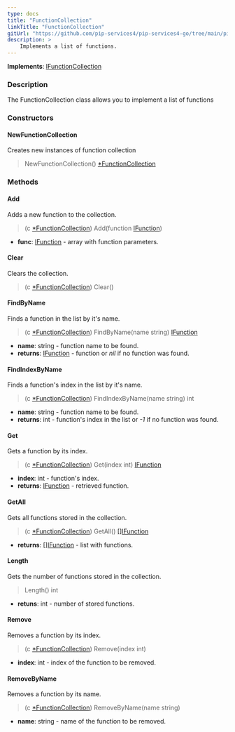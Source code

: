 ```yaml
---
type: docs
title: "FunctionCollection"
linkTitle: "FunctionCollection"
gitUrl: "https://github.com/pip-services4/pip-services4-go/tree/main/pip-services4-expressions-go"
description: > 
    Implements a list of functions.
---
```


**Implements**: [IFunctionCollection](../ifunction_collection)

### Description

The FunctionCollection class allows you to implement a list of functions

### Constructors

#### NewFunctionCollection
Creates new instances of function collection
> NewFunctionCollection() [*FunctionCollection]()


### Methods

#### Add
Adds a new function to the collection.

> (c [*FunctionCollection]()) Add(function [IFunction](../ifunction))

- **func**: [IFunction](../ifunction) - array with function parameters.


#### Clear
Clears the collection.

> (c [*FunctionCollection]()) Clear()


#### FindByName
Finds a function in the list by it's name.

> (c [*FunctionCollection]()) FindByName(name string) [IFunction](../ifunction)

- **name**: string - function name to be found.
- **returns**: [IFunction](../ifunction) - function or *nil* if no function was found.

#### FindIndexByName
Finds a function's index in the list by it's name. 

> (c [*FunctionCollection]()) FindIndexByName(name string) int

- **name**: string - function name to be found.
- **returns**: int - function's index in the list or *-1* if no function was found.

#### Get
Gets a function by its index.

> (c [*FunctionCollection]()) Get(index int) [IFunction](../ifunction) 

- **index**: int - function's index.
- **returns**: [IFunction](../ifunction) - retrieved function.

#### GetAll
Gets all functions stored in the collection.

> (c [*FunctionCollection]()) GetAll() [[]IFunction](../ifunction)

- **returns**: [[]IFunction](../ifunction) - list with functions.

#### Length
Gets the number of functions stored in the collection.
> Length() int

- **retuns**: int - number of stored functions.


#### Remove
Removes a function by its index.
> (c [*FunctionCollection]()) Remove(index int)

- **index**: int - index of the function to be removed.

#### RemoveByName
Removes a function by its name.
> (c [*FunctionCollection]()) RemoveByName(name string)

- **name**: string - name of the function to be removed.

